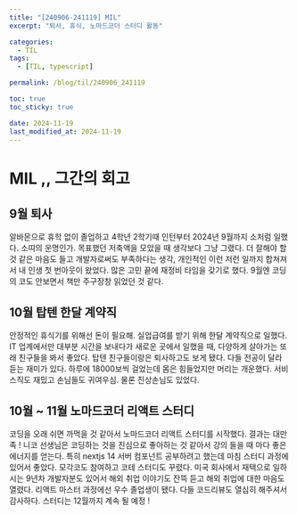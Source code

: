 ```yaml
---
title: "[240906-241119] MIL"
excerpt: "퇴사, 휴식, 노마드코더 스터디 활동"

categories:
  - TIL
tags:
  - [TIL, typescript]

permalink: /blog/til/240906_241119

toc: true
toc_sticky: true

date: 2024-11-19
last_modified_at: 2024-11-19
---
```


# MIL ,, 그간의 회고

## 9월 퇴사

알바몬으로 휴학 없이 졸업하고 4학년 2학기때 인턴부터 2024년 9월까지 소처럼 일했다. 소띠의 운명인가.
목표했던 저축액을 모았을 때 생각보다 그냥 그랬다. 더 잘해야 할 것 같은 마음도 들고 개발자로써도 부족하다는 생각, 개인적인 이런 저런 일까지 합쳐져서 내 인생 첫 번아웃이 왔었다. 많은 고민 끝에 재정비 타임을 갖기로 했다. 9월엔 코딩의 코도 안보면서 책만 주구장창 읽었던 것 같다.

## 10월 탑텐 한달 계약직

안정적인 휴식기를 위해선 돈이 필요해.
실업급여를 받기 위해 한달 계약직으로 일했다.
IT 업계에서만 대부분 시간을 보내다가 새로운 곳에서 일했을 때, 다양하게 살아가는 또래 친구들을 봐서 좋았다. 탑텐 친구들이랑은 퇴사하고도 보게 됐다. 다들 전공이 달라 듣는 재미가 있다. 하루에 18000보씩 걸었는데 몸은 힘들었지만 머리는 개운했다. 서비스직도 재밌고 손님들도 귀여우심. 물론 진상손님도 있었다.

## 10월 ~ 11월 노마드코더 리액트 스터디

코딩을 오래 쉬면 까먹을 것 같아서 노마드코더 리액트 스터디를 시작했다.
결과는 대만족 ! 니코 선생님은 코딩하는 것을 진심으로 좋아하는 것 같아서 강의 들을 때 마다 좋은 에너지를 얻는다. 특히 nextjs 14 서버 컴포넌트 공부하려고 했는데 마침 스터디 과정에 있어서 좋았다. 모각코도 참여하고 코테 스터디도 꾸렸다. 미국 회사에서 재택으로 일하시는 9년차 개발자분도 있어서 해외 취업 이야기도 잔뜩 듣고 해외 취업에 대한 마음도 열렸다. 리액트 마스터 과정에선 우수 졸업생이 됐다. 다들 코드리뷰도 열심히 해주셔서 감사하다. 스터디는 12월까지 계속 될 예정 !

